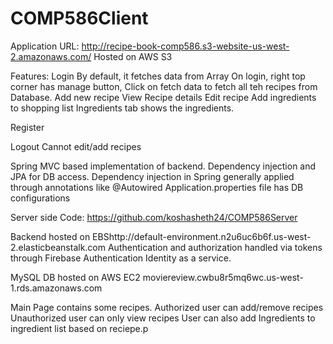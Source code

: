 # COMP586Client
Application URL:
http://recipe-book-comp586.s3-website-us-west-2.amazonaws.com/ Hosted on AWS S3

Features:
Login
By default, it fetches data from Array
On login, right top corner has manage button,
Click on fetch data to fetch all teh recipes from Database.
Add new recipe
View Recipe details
Edit recipe
Add ingredients to shopping list
Ingredients tab shows the ingredients.

Register

Logout
Cannot edit/add recipes

Spring MVC based implementation of backend.
Dependency injection and JPA for DB access.
Dependency injection in Spring generally applied through annotations like @Autowired
Application.properties file has DB configurations

Server side Code:
https://github.com/koshasheth24/COMP586Server

Backend hosted on EBShttp://default-environment.n2u6uc6b6f.us-west-2.elasticbeanstalk.com
Authentication and authorization handled via tokens through Firebase Authentication Identity as a service.


MySQL DB hosted on AWS EC2 moviereview.cwbu8r5mq6wc.us-west-1.rds.amazonaws.com

Main Page contains some recipes.
Authorized user can add/remove recipes
Unauthorized user can only view recipes
User can also add Ingredients to ingredient list based on reciepe.p
